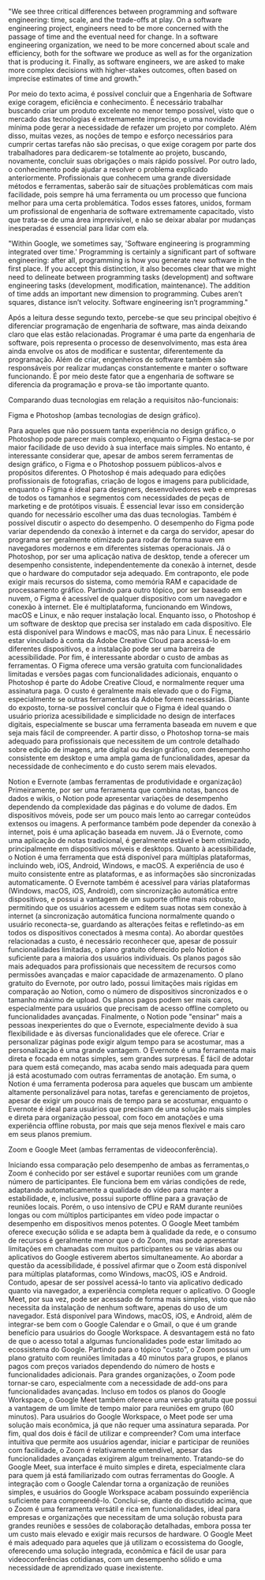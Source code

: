 "We see three critical differences between programming and software engineering: time, scale, and the trade-offs at play. On a software engineering project, engineers need to be more concerned with the passage of time and the eventual need for change. In a software engineering organization, we need to be more concerned about scale and efficiency, both for the software we produce as well as for the organization that is producing it. Finally, as software engineers, we are asked to make more complex decisions with higher-stakes outcomes, often based on imprecise estimates of time and growth."

Por meio do texto acima, é possível concluir que a Engenharia de Software exige coragem, eficiência e conhecimento. É necessário trabalhar buscando criar um produto excelente no menor tempo possível, visto que o mercado das tecnologias é extremamente impreciso, e uma novidade mínima pode gerar a necessidade de refazer um projeto por completo. Além disso, muitas vezes, as noções de tempo e esforço necessários para cumprir certas tarefas não são precisas, o que exige coragem por parte dos trabalhadores para dedicarem-se totalmente ao projeto, buscando, novamente, concluir suas obrigações o mais rápido possível. Por outro lado, o conhecimento pode ajudar a resolver o problema explicado anteriormente. Profissionais que conhecem uma grande diversidade métodos e ferramentas, saberão sair de situações problemáticas com mais facilidade, pois sempre há uma ferramenta ou um processo que funciona melhor para uma certa problemática. Todos esses fatores, unidos, formam um profissional de engenharia de software extremamente capacitado, visto que trata-se de uma área imprevisível, e não se deixar abalar por mudanças inesperadas é essencial para lidar com ela. 

"Within Google, we sometimes say, 'Software engineering is programming integrated over time.' Programming is certainly a significant part of software engineering: after all, programming is how you generate new software in the first place. If you accept this distinction, it also becomes clear that we might need to delineate between programming tasks (development) and software engineering tasks (development, modification, maintenance). The addition of time adds an important new dimension to programming. Cubes aren’t squares, distance isn’t velocity. Software engineering isn’t programming."

Após a leitura desse segundo texto, percebe-se que seu principal obejtivo é diferenciar programação de engenharia de software, mas ainda deixando claro que elas estão relacionadas. Programar é uma parte da engenharia de software, pois representa o processo de desenvolvimento, mas esta área ainda envolve os atos de modificar e sustentar, diferentemente da programação. Além de criar, engenheiros de software também são responsáveis por realizar mudanças constantemente e manter o software funcionando. É por meio deste fator que a engenharia de software se diferencia da programação e prova-se tão importante quanto.

Comparando duas tecnologias em relação a requisitos não-funcionais:

Figma e Photoshop (ambas tecnologias de design gráfico).

Para aqueles que não possuem tanta experiência no design gráfico, o Photoshop pode parecer mais complexo, enquanto o Figma destaca-se por maior facilidade de uso devido à sua interface mais simples. No entanto, é interessante considerar que, apesar de ambos serem ferramentas de design gráfico, o Figma e o Photoshop possuem públicos-alvos e propósitos diferentes. O Photoshop é mais adequado para edições profissionais de fotografias, criação de logos e imagens para publicidade, enquanto o Figma é ideal para designers, desenvolvedores web e empresas de todos os tamanhos e segmentos com necessidades de peças de marketing e de protótipos visuais. É essencial levar isso em considerção quando for necessário escolher uma das duas tecnologias. Também é possível discutir o aspecto do desempenho. O desempenho do Figma pode variar dependendo da conexão à internet e da carga do servidor, apesar do programa ser geralmente otimizado para rodar de forma suave em navegadores modernos e em diferentes sistemas operacionais. Já o Photoshop, por ser uma aplicação nativa de desktop, tende a oferecer um desempenho consistente, independentemente da conexão à internet, desde que o hardware do computador seja adequado. Em contraponto, ele pode exigir mais recursos do sistema, como memória RAM e capacidade de processamento gráfico. Partindo para outro tópico, por ser baseado em nuvem, o Figma é acessível de qualquer dispositivo com um navegador e conexão à internet. Ele é multiplataforma, funcionando em Windows, macOS e Linux, e não requer instalação local. Enquanto isso, o Photoshop é um software de desktop que precisa ser instalado em cada dispositivo. Ele está disponível para Windows e macOS, mas não para Linux. É necessário estar vinculado à conta da Adobe Creative Cloud para acessá-lo em diferentes dispositivos, e a instalação pode ser uma barreira de acessibilidade. Por fim, é interessante abordar o custo de ambas as ferramentas. O Figma oferece uma versão gratuita com funcionalidades limitadas e versões pagas com funcionalidades adicionais, enquanto o Photoshop é parte do Adobe Creative Cloud, e normalmente requer uma assinatura paga. O custo é geralmente mais elevado que o do Figma, especialmente se outras ferramentas da Adobe forem necessárias. Diante do exposto, torna-se possível concluir que o Figma é ideal quando o usuário prioriza acessibilidade e simplicidade no design de interfaces digitais, especialmente se buscar uma ferramenta baseada em nuvem e que seja mais fácil de compreender. A partir disso, o Photoshop torna-se mais adequado para profissionais que necessitem de um controle detalhado sobre edição de imagens, arte digital ou design gráfico, com desempenho consistente em desktop e uma ampla gama de funcionalidades, apesar da necessidade de conhecimento e do custo serem mais elevados.

Notion e Evernote (ambas ferramentas de produtividade e organização)
Primeiramente, por ser uma ferramenta que combina notas, bancos de dados e wikis, o Notion pode apresentar variações de desempenho dependendo da complexidade das páginas e do volume de dados. Em dispositivos móveis, pode ser um pouco mais lento ao carregar conteúdos extensos ou imagens. A performance também pode depender da conexão à internet, pois é uma aplicação baseada em nuvem. Já o Evernote, como uma aplicação de notas tradicional, é geralmente estável e bem otimizado, principalmente em dispositivos móveis e desktops. Quanto à acessibilidade, o Notion é uma ferramenta que está disponível para múltiplas plataformas, incluindo web, iOS, Android, Windows, e macOS. A experiência de uso é muito consistente entre as plataformas, e as informações são sincronizadas automaticamente. O Evernote também é acessível para várias plataformas (Windows, macOS, iOS, Android), com sincronização automática entre dispositivos, e possui a vantagem de um suporte offline mais robusto, permitindo que os usuários acessem e editem suas notas sem conexão à internet (a sincronização automática funciona normalmente quando o usuário reconecta-se, guardando as alterações feitas e refletindo-as em todos os dispositivos conectados à mesma conta). Ao abordar questões relacionadas a custo, é necessário reconhecer que, apesar de possuir funcionalidades limitadas, o plano gratuito oferecido pelo Notion é suficiente para a maioria dos usuários individuais. Os planos pagos são mais adequados para profissionais que necessitem de recursos como permissões avançadas e maior capacidade de armazenamento. O plano gratuito do Evernote, por outro lado, possui limitações mais rígidas em comparação ao Notion, como o número de dispositivos sincronizados e o tamanho máximo de upload. Os planos pagos podem ser mais caros, especialmente para usuários que precisam de acesso offline completo ou funcionalidades avançadas. Finalmente, o Notion pode "ensinar" mais a pessoas inexperientes do que o Evernote, especialmente devido à sua flexibilidade e às diversas funcionalidades que ele oferece. Criar e personalizar páginas pode exigir algum tempo para se acostumar, mas a personalização é uma grande vantagem. O Evernote é uma ferramenta mais direta e focada em notas simples, sem grandes surpresas. É fácil de adotar para quem está começando, mas acaba sendo mais adequada para quem já está acostumado com outras ferramentas de anotação. Em suma, o Notion é uma ferramenta poderosa para aqueles que buscam um ambiente altamente personalizável para notas, tarefas e gerenciamento de projetos, apesar de exigir um pouco mais de tempo para se acostumar, enquanto o Evernote é ideal para usuários que precisam de uma solução mais simples e direta para organização pessoal, com foco em anotações e uma experiência offline robusta, por mais que seja menos flexível e mais caro em seus planos premium.

Zoom e Google Meet (ambas ferramentas de videoconferência).

Iniciando essa comparação pelo desempenho de ambas as ferramentas,o Zoom é conhecido por ser estável e suportar reuniões com um grande número de participantes. Ele funciona bem em várias condições de rede, adaptando automaticamente a qualidade do vídeo para manter a estabilidade, e, inclusive, possui suporte offline para a gravação de reuniões locais. Porém, o uso intensivo de CPU e RAM durante reuniões longas ou com múltiplos participantes em vídeo pode impactar o desempenho em dispositivos menos potentes. O Google Meet também oferece execução sólida e se adapta bem à qualidade da rede, e o consumo de recursos é geralmente menor que o do Zoom, mas pode apresentar limitações em chamadas com muitos participantes ou se várias abas ou aplicativos do Google estiverem abertos simultaneamente. Ao abordar a questão da acessibilidade, é possível afirmar que o Zoom está disponível para múltiplas plataformas, como Windows, macOS, iOS e Android. Contudo, apesar de ser possível acessá-lo tanto via aplicativo dedicado quanto via navegador, a experiência completa requer o aplicativo. O Google Meet, por sua vez, pode ser acessado de forma mais simples, visto que não necessita da instalação de nenhum software, apenas do uso de um navegador. Está disponível para Windows, macOS, iOS, e Android, além de integrar-se bem com o Google Calendar e o Gmail, o que é um grande benefício para usuários do Google Workspace. A desvantagem está no fato de que o acesso total a algumas funcionalidades pode estar limitado ao ecossistema do Google. Partindo para o tópico "custo", o Zoom possui um plano gratuito com reuniões limitadas a 40 minutos para grupos, e planos pagos com preços variados dependendo do número de hosts e funcionalidades adicionais. Para grandes organizações, o Zoom pode tornar-se caro, especialmente com a necessidade de add-ons para funcionalidades avançadas. Incluso em todos os planos do Google Workspace, o Google Meet também oferece uma versão gratuita que possui a vantagem de um limite de tempo maior para reuniões em grupo (60 minutos). Para usuários do Google Workspace, o Meet pode ser uma solução mais econômica, já que não requer uma assinatura separada. Por fim, qual dos dois é fácil de utilizar e compreender? Com uma interface intuitiva que permite aos usuários agendar, iniciar e participar de reuniões com facilidade, o Zoom é relativamente entendível, apesar das funcionalidades avançadas exigirem algum treinamento. Tratando-se do Google Meet, sua interface é muito simples e direta, especialmente clara para quem já está familiarizado com outras ferramentas do Google. A integração com o Google Calendar torna a organização de reuniões simples, e usuários do Google Workspace acabam possuindo experiência suficiente para compreendê-lo. Conclui-se, diante do discutido acima, que o Zoom é uma ferramenta versátil e rica em funcionalidades, ideal para empresas e organizações que necessitam de uma solução robusta para grandes reuniões e sessões de colaboração detalhadas, embora possa ter um custo mais elevado e exigir mais recursos de hardware. O Google Meet é mais adequado para aqueles que já utilizam o ecossistema do Google, oferecendo uma solução integrada, econômica e fácil de usar para videoconferências cotidianas, com um desempenho sólido e uma necessidade de aprendizado quase inexistente.
